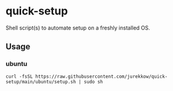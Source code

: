 # quick-setup

Shell script(s) to automate setup on a freshly installed OS.

## Usage

### ubuntu
```
curl -fsSL https://raw.githubusercontent.com/jurekkow/quick-setup/main/ubuntu/setup.sh | sudo sh
```

